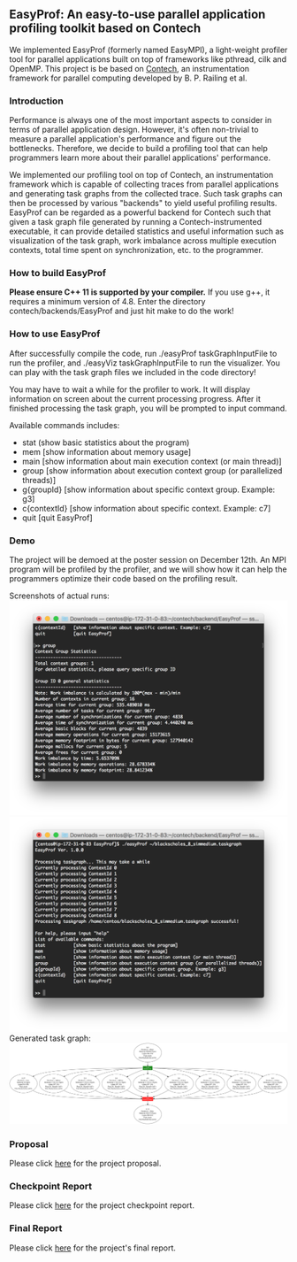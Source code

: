 ## EasyProf: An easy-to-use parallel application profiling toolkit based on Contech
We implemented EasyProf (formerly named EasyMPI), a light-weight profiler tool for parallel applications built on top of frameworks like pthread, cilk and OpenMP. This project is be based on [Contech](https://github.com/bprail/contech), an instrumentation framework for parallel computing developed by B. P. Railing et al. 

### Introduction
Performance is always one of the most important aspects to consider in terms of parallel application design. However, it's often non-trivial to measure a parallel application's performance and figure out the bottlenecks. Therefore, we decide to build a profiling tool that can help programmers learn more about their parallel applications' performance.

We implemented our profiling tool on top of Contech, an instrumentation framework which is capable of collecting traces from parallel applications and generating task graphs from the collected trace. Such task graphs can then be processed by various "backends" to yield useful profiling results. EasyProf can be regarded as a powerful backend for Contech such that given a task graph file generated by running a Contech-instrumented executable, it can provide detailed statistics and useful information such as visualization of the task graph, work imbalance across multiple execution contexts, total time spent on synchronization, etc. to the programmer.

### How to build EasyProf
**Please ensure C++ 11 is supported by your compiler.** If you use g++, it requires a minimum version of 4.8.
Enter the directory contech/backends/EasyProf and just hit make to do the work!

### How to use EasyProf
After successfully compile the code, run ./easyProf taskGraphInputFile to run the profiler, and ./easyViz taskGraphInputFile to run the visualizer. You can play with the task graph files we included in the code directory!

You may have to wait a while for the profiler to work. It will display information on screen about the current processing progress. After it finished processing the task graph, you will be prompted to input command.

Available commands includes:
* stat           (show basic statistics about the program)
* mem            [show information about memory usage]
* main           [show information about main execution context (or main thread)]
* group          [show information about execution context group (or parallelized threads)]
* g{groupId}     [show information about specific context group. Example: g3]
* c{contextId}   [show information about specific context. Example: c7]
* quit           [quit EasyProf]

### Demo
The project will be demoed at the poster session on December 12th. An MPI program will be profiled by the profiler, and we will show how it can help the programmers optimize their code based on the profiling result.

Screenshots of actual runs: 
![Image of screen 1](https://github.com/alphalzh/EasyMPI/blob/master/doc/s1.png?raw=true)
![Image of screen 2](https://github.com/alphalzh/EasyMPI/blob/master/doc/s2.png?raw=true)
Generated task graph:
![Image of taskgraph](https://github.com/alphalzh/EasyMPI/blob/master/doc/compressGraph.png?raw=true)

### Proposal
Please click [here](https://github.com/alphalzh/EasyMPI/blob/master/doc/Proposal.pdf) for the project proposal.

### Checkpoint Report
Please click [here](https://github.com/alphalzh/EasyMPI/blob/master/doc/Project_Checkpoint_zihengl_xingyuj1.pdf) for the project checkpoint report.

### Final Report
Please click [here](https://github.com/alphalzh/EasyMPI/blob/master/doc/EasyProf_final_report.pdf) for the project's final report.
